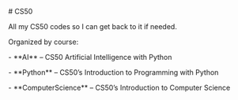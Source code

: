 \# CS50



All my CS50 codes so I can get back to it if needed.  

Organized by course:



\- \*\*AI\*\* – CS50 Artificial Intelligence with Python

\- \*\*Python\*\* – CS50’s Introduction to Programming with Python

\- \*\*ComputerScience\*\* – CS50’s Introduction to Computer Science

